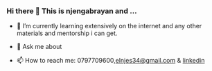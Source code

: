 ### Hi there 👋 This is njengabrayan and ...

- 🌱 I’m currently learning extensively on the internet and any other materials and mentorship i can get.
- 💬 Ask me about 

- 📫 How to reach me: 0797709600,elnjes34@gmail.com & [linkedin](https://www.linkedin.com/in/njenga-juma-20092018a)

